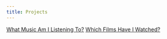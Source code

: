 ```yaml
---
title: Projects
---
```


[What Music Am I Listening To?](/projects/music/)
[Which Films Have I Watched?](/projects/films/)

